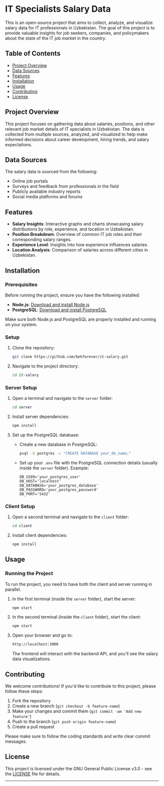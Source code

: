 
# IT Specialists Salary Data

This is an open-source project that aims to collect, analyze, and visualize salary data for IT professionals in Uzbekistan. The goal of this project is to provide valuable insights for job seekers, companies, and policymakers about the state of the IT job market in the country.

## Table of Contents

- [Project Overview](#project-overview)
- [Data Sources](#data-sources)
- [Features](#features)
- [Installation](#installation)
- [Usage](#usage)
- [Contributing](#contributing)
- [License](#license)

## Project Overview

This project focuses on gathering data about salaries, positions, and other relevant job market details of IT specialists in Uzbekistan. The data is collected from multiple sources, analyzed, and visualized to help make informed decisions about career development, hiring trends, and salary expectations.

## Data Sources

The salary data is sourced from the following:
- Online job portals
- Surveys and feedback from professionals in the field
- Publicly available industry reports
- Social media platforms and forums

## Features

- **Salary Insights**: Interactive graphs and charts showcasing salary distributions by role, experience, and location in Uzbekistan.
- **Position Breakdown**: Overview of common IT job roles and their corresponding salary ranges.
- **Experience Level**: Insights into how experience influences salaries.
- **Location Analysis**: Comparison of salaries across different cities in Uzbekistan.

## Installation

### Prerequisites

Before running the project, ensure you have the following installed:

- **Node.js**: [Download and install Node.js](https://nodejs.org/)
- **PostgreSQL**: [Download and install PostgreSQL](https://www.postgresql.org/download/)

Make sure both Node.js and PostgreSQL are properly installed and running on your system.

### Setup

1. Clone the repository:
   ```bash
   git clone https://github.com/bekforever/it-salary.git
   ```
2. Navigate to the project directory:
   ```bash
   cd it-salary
   ```

### Server Setup

1. Open a terminal and navigate to the `server` folder:
   ```bash
   cd server
   ```
2. Install server dependencies:
   ```bash
   npm install
   ```

3. Set up the PostgreSQL database:
   - Create a new database in PostgreSQL:
     ```bash
     psql -U postgres -c "CREATE DATABASE your_db_name;"
     ```
   - Set up your `.env` file with the PostgreSQL connection details (usually inside the `server` folder).
     Example:
     ```
     DB_USER='your_postgres_user'
     DB_HOST='localhost'
     DB_DATABASE='your_postgres_database'
     DB_PASSWORD='your_postgres_password'
     DB_PORT='5432'
     ```

### Client Setup

1. Open a second terminal and navigate to the `client` folder:
   ```bash
   cd client
   ```
2. Install client dependencies:
   ```bash
   npm install
   ```

## Usage

### Running the Project

To run the project, you need to have both the client and server running in parallel.

1. In the first terminal (inside the `server` folder), start the server:
   ```bash
   npm start
   ```

2. In the second terminal (inside the `client` folder), start the client:
   ```bash
   npm start
   ```

3. Open your browser and go to:
   ```bash
   http://localhost:3000
   ```
   The frontend will interact with the backend API, and you'll see the salary data visualizations.

## Contributing

We welcome contributions! If you'd like to contribute to this project, please follow these steps:

1. Fork the repository
2. Create a new branch (`git checkout -b feature-name`)
3. Make your changes and commit them (`git commit -am 'Add new feature'`)
4. Push to the branch (`git push origin feature-name`)
5. Create a pull request

Please make sure to follow the coding standards and write clear commit messages.

## License

This project is licensed under the GNU General Public License v3.0 - see the [LICENSE](LICENSE) file for details.

---
